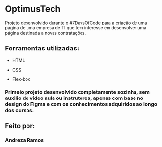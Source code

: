 # OptimusTech
Projeto desenvolvido durante o #7DaysOfCode para a criação de uma página de uma empresa de TI que tem interesse em desenvolver uma página destinada a novas contratações.

## Ferramentas utilizadas:

* HTML

* CSS

* Flex-box

### Primeio projeto desenvolvido completamente sozinha, sem auxilio de vídeo aula ou instrutores, apenas com base no design do Figma e com os conhecimentos adquiridos ao longo dos cursos. 

## Feito por:

### Andreza Ramos
